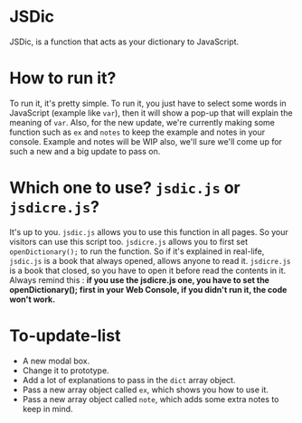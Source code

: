 # JSDic
JSDic, is a function that acts as your dictionary to JavaScript. 

# How to run it?
To run it, it's pretty simple. To run it, you just have to select some words in JavaScript (example like `var`), then it will show a pop-up that will explain the meaning of `var`. Also, for the new update, we're currently making some function such as `ex` and `notes` to keep the example and notes in your console. Example and notes will be WIP also, we'll sure we'll come up for such a new and a big update to pass on.

# Which one to use? `jsdic.js` or `jsdicre.js`?
It's up to you. `jsdic.js` allows you to use this function in all pages. So your visitors can use this script too. `jsdicre.js` allows you to first set `openDictionary();` to run the function. So if it's explained in real-life, `jsdic.js` is a book that always opened, allows anyone to read it. `jsdicre.js` is a book that closed, so you have to open it before read the contents in it. Always remind this : **if you use the jsdicre.js one, you have to set the openDictionary(); first in your Web Console, if you didn't run it, the code won't work.**

# To-update-list

* A new modal box.
* Change it to prototype.
* Add a lot of explanations to pass in the `dict` array object.
* Pass a new array object called `ex`, which shows you how to use it. 
* Pass a new array object called `note`, which adds some extra notes to keep in mind.
